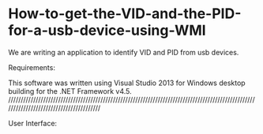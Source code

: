 # How-to-get-the-VID-and-the-PID-for-a-usb-device-using-WMI

We are writing an application to identify VID and PID from usb devices.
 
Requirements:

This software was written using Visual Studio 2013 for Windows desktop building for the .NET Framework v4.5.
////////////////////////////////////////////////////////////////////////////////////////////////////////////////////////////////////////

User Interface:
